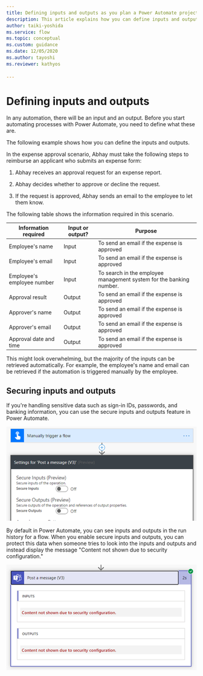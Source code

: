 ```yaml
---
title: Defining inputs and outputs as you plan a Power Automate project | Microsoft Docs
description: This article explains how you can define inputs and outputs for a Power Automate project, and how to secure sensitive data.
author: taiki-yoshida
ms.service: flow
ms.topic: conceptual
ms.custom: guidance
ms.date: 12/05/2020
ms.author: tayoshi
ms.reviewer: kathyos

---
```


# Defining inputs and outputs

In any automation, there will be an input and an output. Before you start automating processes
with Power Automate, you need to define what these are. 

The following example shows how you can define the inputs and outputs.

In the expense approval scenario, Abhay must take the following steps to reimburse
an applicant who submits an expense form:

1.  Abhay receives an approval request for an expense report.

2.  Abhay decides whether to approve or decline the request.

3.  If the request is approved, Abhay sends an email to the employee to let them know.

The following table shows the information required in this scenario.

| Information required       | Input or output?    | Purpose                                                     |
|----------------------------|---------------------|-------------------------------------------------------------|
| Employee's name            | Input               | To send an email if the expense is approved                     |
| Employee's email           | Input               | To send an email if the expense is approved                     |
| Employee's employee number | Input               | To search in the employee management system for the banking number. |
| Approval result            | Output              | To send an email if the expense is approved                     |
| Approver's name            | Output              | To send an email if the expense is approved                     |
| Approver's email           | Output              | To send an email if the expense is approved                     |
| Approval date and time     | Output              | To send an email if the expense is approved                     |

This might look overwhelming, but the majority of the inputs can be retrieved
automatically. For example, the employee's name and email can be retrieved if
the automation is triggered manually by the employee.

## Securing inputs and outputs

If you're handling sensitive data such as sign-in IDs, passwords, and banking
information, you can use the secure inputs and outputs feature in
Power Automate.

![Secure inputs and secure outputs settings](media/secure-input-output.png "Secure inputs and secure outputs settings")

By default in Power Automate, you can see inputs and outputs in the run history for a flow.<!--note from editor: Edit okay?--> When you enable secure inputs and outputs, you can
protect this data when someone tries to look into the inputs and outputs and instead display the message "Content not shown due to security
configuration."

![Sample run history with secure inputs and outputs enabled](media/sample-run-history.png "Sample run history with secure inputs and outputs enabled")
